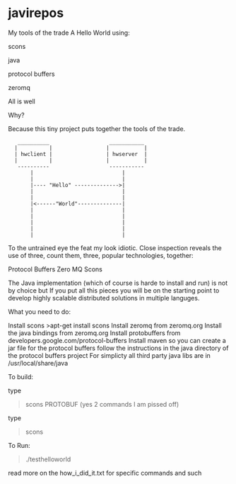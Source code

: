 # javirepos
My tools of the trade
A Hello World using:

scons

java

protocol buffers

zeromq

All is well

Why?

Because this tiny project puts together the tools of the trade.

       __________                   ___________
      |          |                 |           |        
      | hwclient |                 | hwserver  |
      |          |                 |           |
       ----------                   -----------
           |                            |
           |                            |
           |---- "Hello" -------------->|
           |                            |
           |                            |
           |<------"World"--------------|
           |                            |
           |                            |
           |                            |
           |                            |
           |                            |

 
To the untrained eye the feat my look idiotic. Close inspection
reveals the use of three, count them, three,
 popular technologies, together:

Protocol Buffers
Zero MQ
Scons

The Java implementation (which of course is harde to install and run)
is not by choice but If you put all this pieces you will be on 
the starting point to develop highly scalable distributed solutions
in multiple languges.

What you need to do:

Install scons >apt-get install scons
Install zeromq from  zeromq.org
Install the java bindings from zeromq.org
Install protobuffers from developers.google.com/protocol-buffers
Install maven so you can create a jar file for the protocol buffers
follow the instructions in the java directory of the protocol buffers project
For simplicty all third party java libs are in /usr/local/share/java

To build:

type 


>scons PROTOBUF (yes 2 commands I am pissed off)


type 


>scons

To Run:

>./testhelloworld

read more on the how_i_did_it.txt for specific commands and such
